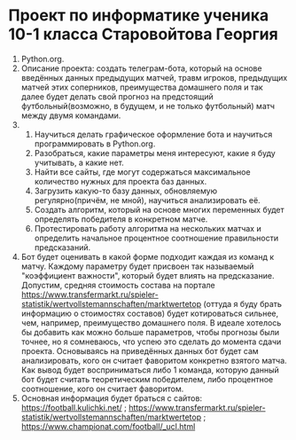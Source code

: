 # Проект по информатике ученика 10-1 класса Старовойтова Георгия

1) Python.org.
2) Описание проекта: создать телеграм-бота, который на основе введённых данных предыдущих матчей, травм игроков, предыдущих матчей этих соперников, преимущества домашнего поля и так далее будет делать свой прогноз на предстоящий футбольный(возможно, в будущем, и не только футбольный) матч между двумя командами.
3) 1. Научиться делать графическое оформление бота и научиться программировать в Python.org.
   2. Разобраться, какие параметры меня интересуют, какие я буду учитывать, а какие нет.
   3. Найти все сайты, где могут содержаться максимальное количество нужных для проекта баз данных.
   4. Загрузить какую-то базу данных, обновляемую регулярно(причём, не мной), научиться анализировать её.
   5. Создать алгоритм, который на основе многих переменных будет определять победителя в конкретном матче.
   6. Протестировать работу алгоритма на нескольких матчах и определить начальное процентное соотношение правильности предсказаний.
4) Бот будет оценивать в какой форме подходит каждая из команд к матчу. Каждому параметру будет присвоен так называемый "коэффициент важности", который будет влиять на предсказание. Допустим, средняя стоимость состава на портале https://www.transfermarkt.ru/spieler-statistik/wertvollstemannschaften/marktwertetop (оттуда я буду брать информацию о стоимостях составов) будет котироваться сильнее, чем, например, преимущество домашнего поля. В идеале хотелось бы добавить как можно больше параметров, чтобы прогнозы были точнее, но я сомневаюсь, что успею это сделать до момента сдачи проекта. Основываясь на приведённых данных бот будет сам анализировать, кого он считает фаворитом конкретно взятого матча. Как вывод будет восприниматься либо 1 команда, которую данный бот будет считать теоретическим победителем, либо процентное соотношение, кого он считает фаворитом.
5) Основная информация будет браться с сайтов: https://football.kulichki.net/ ; https://www.transfermarkt.ru/spieler-statistik/wertvollstemannschaften/marktwertetop ; https://www.championat.com/football/_ucl.html
